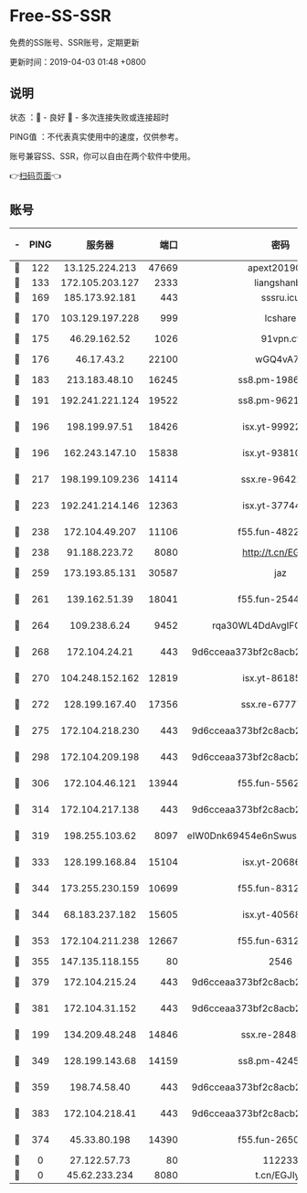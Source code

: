 # Free-SS-SSR

免费的SS账号、SSR账号，定期更新

更新时间：2019-04-03 01:48 +0800

## 说明

状态     ：🙂 - 良好 🙁 - 多次连接失败或连接超时

PING值   ：不代表真实使用中的速度，仅供参考。

账号兼容SS、SSR，你可以自由在两个软件中使用。

👉[扫码页面](https://liesauer.github.io/Free-SS-SSR/)👈

## 账号

|-|PING|服务器|端口|密码|加密方式|区域|
|:----:|:----:|:-----:|-----:|:----:|:----:|:----:|
|🙂|122|13.125.224.213|47669|apext2019001|chacha20|KR|
|🙂|133|172.105.203.127|2333|liangshanbo|chacha20|JP|
|🙂|169|185.173.92.181|443|sssru.icu|rc4-md5|RU|
|🙂|170|103.129.197.228|999|lcshare|aes-256-cfb|US|
|🙂|175|46.29.162.52|1026|91vpn.cf|rc4-md5|RU|
|🙂|176|46.17.43.2|22100|wGQ4vA7D|aes-256-gcm|RU|
|🙂|183|213.183.48.10|16245|ss8.pm-19866827|rc4-md5|RU|
|🙂|191|192.241.221.124|19522|ss8.pm-96213519|aes-256-cfb|US|
|🙂|196|198.199.97.51|18426|isx.yt-99922501|aes-256-cfb|US|
|🙂|196|162.243.147.10|15838|isx.yt-93810890|aes-256-cfb|US|
|🙂|217|198.199.109.236|14114|ssx.re-96422540|aes-256-cfb|US|
|🙂|223|192.241.214.146|12363|isx.yt-37744091|aes-256-cfb|US|
|🙂|238|172.104.49.207|11106|f55.fun-48229591|aes-256-cfb|SG|
|🙂|238|91.188.223.72|8080|http://t.cn/EGJIyrl|rc4-md5|RU|
|🙂|259|173.193.85.131|30587|jaz|aes-256-cfb|US|
|🙂|261|139.162.51.39|18041|f55.fun-25447232|aes-256-cfb|SG|
|🙂|264|109.238.6.24|9452|rqa30WL4DdAvgIFG6Fs3znzTa|aes-256-cfb|FR|
|🙂|268|172.104.24.21|443|9d6cceaa373bf2c8acb22e60b6a58be6|aes-256-cfb|US|
|🙂|270|104.248.152.162|12819|isx.yt-86185097|aes-256-cfb|SG|
|🙂|272|128.199.167.40|17356|ssx.re-67777927|aes-256-cfb|SG|
|🙂|275|172.104.218.230|443|9d6cceaa373bf2c8acb22e60b6a58be6|aes-256-cfb|US|
|🙂|298|172.104.209.198|443|9d6cceaa373bf2c8acb22e60b6a58be6|aes-256-cfb|US|
|🙂|306|172.104.46.121|13944|f55.fun-55622382|aes-256-cfb|SG|
|🙂|314|172.104.217.138|443|9d6cceaa373bf2c8acb22e60b6a58be6|aes-256-cfb|US|
|🙂|319|198.255.103.62|8097|eIW0Dnk69454e6nSwuspv9DmS201tQ0D|aes-256-cfb|US|
|🙂|333|128.199.168.84|15104|isx.yt-20686254|aes-256-cfb|SG|
|🙂|344|173.255.230.159|10699|f55.fun-83126038|aes-256-cfb|US|
|🙂|344|68.183.237.182|15605|isx.yt-40568030|aes-256-cfb|SG|
|🙂|353|172.104.211.238|12667|f55.fun-63129226|aes-256-cfb|US|
|🙂|355|147.135.118.155|80|2546|chacha20|US|
|🙂|379|172.104.215.24|443|9d6cceaa373bf2c8acb22e60b6a58be6|aes-256-cfb|US|
|🙂|381|172.104.31.152|443|9d6cceaa373bf2c8acb22e60b6a58be6|aes-256-cfb|US|
|🙂|199|134.209.48.248|14846|ssx.re-28485057|aes-256-cfb|US|
|🙂|349|128.199.143.68|14159|ss8.pm-42455845|aes-256-cfb|SG|
|🙂|359|198.74.58.40|443|9d6cceaa373bf2c8acb22e60b6a58be6|aes-256-cfb|US|
|🙂|383|172.104.218.41|443|9d6cceaa373bf2c8acb22e60b6a58be6|aes-256-cfb|US|
|🙁|374|45.33.80.198|14390|f55.fun-26508924|aes-256-cfb|US|
|🙁|0|27.122.57.73|80|112233|chacha20|HK|
|🙁|0|45.62.233.234|8080|t.cn/EGJIyrl|rc4-md5|CA|
